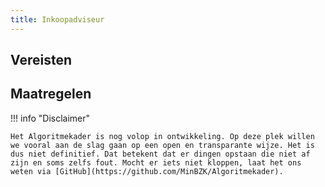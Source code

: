 ```yaml
---
title: Inkoopadviseur
---
```


## Vereisten

<!-- list_vereisten rollen/inkoopadviseur no-rol -->

## Maatregelen

<!-- list_maatregelen rollen/inkoopadviseur no-rol -->

!!! info "Disclaimer"

    Het Algoritmekader is nog volop in ontwikkeling. Op deze plek willen we vooral aan de slag gaan op een open en transparante wijze. Het is dus niet definitief. Dat betekent dat er dingen opstaan die niet af zijn en soms zelfs fout. Mocht er iets niet kloppen, laat het ons weten via [GitHub](https://github.com/MinBZK/Algoritmekader).